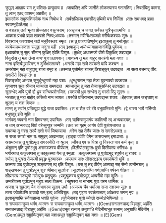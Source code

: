 

  
क्रुद्धम् आज्ञाय राम तु वसिष्ठः प्रत्युवाच ह ।जाबालिर् अपि जानीते लोकस्यास्य गतागतिम् ।निवर्तयितु कामस् तु त्वाम् एतद् वाक्यम् अब्रवीत्  ॥   
इमाम्लोक समुत्पत्तिम्लोक नाथ निबोध मे ।सर्वंसलिलम् एवासीत् पृथिवी यत्र निर्मिता ।ततः समभवद् ब्रह्मा स्वयम्भूर्दैवतैःसह  ॥   
स वराहस् ततो भूत्वा प्रोज्जहार वसुन्धराम् ।असृजच् च जगत् सर्वंसह पुत्रैःकृतात्मभिः  ॥   
आकाश प्रभवो ब्रह्मा शाश्वतो नित्य;अव्ययः ।तस्मान् मरीचिःसञ्जज्ञे मरीचेःकश्यपः सुतः  ॥   
विवस्वान् कश्यपाज् जज्ञे मनुर्वैवस्तवः स्मृतः ।स तु प्रजापतिष्पूर्वम् इक्ष्वाकुस् तु मनोःसुतः  ॥   
यस्येयम्प्रथमन्दत्ता समृद्धा मनुना मही ।तम् इक्ष्वाकुम् अयोध्यायाम्राजानंविद्धि पूर्वकम्  ॥   
इक्ष्वाकोस् तु सुतः श्रीमान् कुक्षिर् एवेति विश्रुतः ।कुक्षेर् अथात्मजो वीरो विकुक्षिर् उदपद्यत  ॥   
विकुक्षेस् तु महा तेजा बाणः पुत्रः प्रतापवान् ।बाणस्य तु महा बाहुर् अनरंयो महा यशाः  ॥   
नाना वृष्टिर्बभूवास्मिन् न दुर्भिक्षंसताम्वरे ।अनरंये महा राजे तस्करो वापि कश्चन  ॥   
अनरंयान् महा बाहुष्पृथू राजा बभूव ह ।तस्मात् पृथोर्महा राजस् त्रिशङ्कुर् उदपद्यत ।स सत्य वचनाद् वीरः सशरीरो दिवङ्गतः  ॥   
त्रिशङ्कोर् अभवत् सूनुर्धुन्धुमारो महा यशाः ।धुन्धुमारान् महा तेजा युवनाश्वो व्यजायत  ॥   
युवनाश्व सुतः श्रीमान् मान्धाता समपद्यत ।मान्धातुस् तु महा तेजाःसुसन्धिर् उदपद्यत  ॥   
सुसन्धेर् अपि पुत्रौ द्वौ ध्रुव सन्धिष्प्रसेनजित् ।यशस्वी ध्रुव सन्धेस् तु भरतो रिपु सूदनः  ॥   
भरतात् तु महा बाहोर् असितो नाम जायत ।यस्यैते प्रतिराजान;उदपद्यन्त शत्रवः ।हैहयास् ताल जङ्घाश् च शूराश् च शश बिन्दवः  ॥   
ताम्स् तु सर्वान् प्रतिव्यूह्य युद्धे राजा प्रवासितः ।स च शैल वरे रंये बभूवाभिरतो मुनिः ।द्वे चास्य भार्ये गर्भिम्यौ बभूवतुर् इति श्रुतिः  ॥   
भार्गवश् च्यवनो नाम हिमवन्तम् उपाश्रितः ।तम् ऋषिम्समुपागंय कालिन्दी त्व् अभ्यवादयत्  ॥   
स ताम् अभ्यवदद् विप्रो वरेप्सुम्पुत्र जम्मनि ।ततः सा गृहम् आगंय देवी पुत्रंव्यजायत  ॥   
सपत्म्या तु गरस् तस्यै दत्तो गर्भ जिघाम्सया ।गरेण सह तेनैव जातः स सगरोऽभवत्  ॥   
स राजा सगरो नाम यः समुद्रम् अखानयत् ।इष्ट्वा पर्वणि वेगेन त्रासयन्तम् इमाःप्रजाः  ॥   
असमञ्जस् तु पुत्रोऽभूत् सगरस्येति नः श्रुतम् ।जीवन्न् एव स पित्रा तु निरस्तः पाप कर्म कृत्  ॥   
अंशुमान् इति पुत्रोऽभूद् असमञ्जस्य वीर्यवान् ।दिलीपोऽम्शुमतः पुत्रो दिलीपस्य भगीरथः  ॥   
भगीरथात् ककुत्स्थस् तु काकुत्स्था येन तु स्मृताः ।ककुत्स्थस्य तु पुत्रोऽभूद् रघुर्येन तु राघवः  ॥   
रघोस् तु पुत्रस् तेजस्वी प्रवृद्धः पुरुषादकः ।कल्माष पादः सौदास;इत्य् एवम्प्रथितो भुवि  ॥   
कल्माष पाद पुत्रोऽभूच् शङ्खणस् त्व् इति विश्रुतः ।यस् तु तद् वीर्यम् आसाद्य सह सेनो व्यनीनशत्  ॥   
शङ्खणस्य तु पुत्रोऽभूच् शूरः श्रीमान् सुदर्शनः ।सुदर्शनस्याग्नि वर्ण;अग्नि वर्षस्य शीघ्रगः  ॥   
शीघ्रगस्य मरुष्पुत्रो मरोःपुत्रः प्रशुश्रुकः ।प्रशुश्रुकस्य पुत्रोऽभूद् अम्बरीषो महा द्युतिः  ॥   
अम्बरीषस्य पुत्रोऽभून् नहुषः सत्य विक्रमः ।नहुषस्य च नाभागः पुत्रः परम धार्मिकः  ॥   
अजश् च सुव्रतश् चैव नाभागस्य सुताव् उभौ ।अजस्य चैव धर्मात्मा राजा दशरथः सुतः  ॥   
तस्य ज्येष्ठोऽसि दायादो राम;इत्य् अभिविश्रुतः ।तद् गृहाण स्वकंराज्यम् अवेक्षस्व जगन् नृप  ॥   
इक्ष्वाकूणाम्हि सर्वेषाम्राजा भवति पूर्वजः ।पूर्वजेनावरः पुत्रो ज्येष्ठो राज्येऽभिषिच्यते  ॥   
स राघवाणाम्कुल धर्मम् आत्मनः स राघवाणाम्कुल धर्मम् आत्मनः ।(Gem)सनातनन्नाद्य विहातुम् अर्हसि सनातनन्नाद्य विहातुम् अर्हसि ।(Gem)प्रभूत रत्नाम् अनुशाधि मेदिनीम्प्रभूत रत्नाम् अनुशाधि मेदिनीम् ।(Gem)प्रभूत राष्ट्राम्पितृवन् महा यशाःप्रभूत राष्ट्राम्पितृवन् महा यशाः  ॥ (E)(Gem)  
